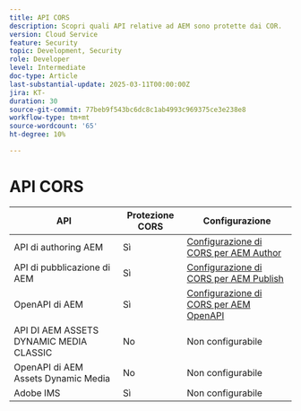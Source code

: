 ```yaml
---
title: API CORS
description: Scopri quali API relative ad AEM sono protette dai COR.
version: Cloud Service
feature: Security
topic: Development, Security
role: Developer
level: Intermediate
doc-type: Article
last-substantial-update: 2025-03-11T00:00:00Z
jira: KT-
duration: 30
source-git-commit: 77beb9f543bc6dc8c1ab4993c969375ce3e238e8
workflow-type: tm+mt
source-wordcount: '65'
ht-degree: 10%

---
```


# API CORS



| API | Protezione CORS | Configurazione |
| --- | --- | --- |
| API di authoring AEM | Sì | [Configurazione di CORS per AEM Author](#configure-cors-for-aem-author) |
| API di pubblicazione di AEM | Sì | [Configurazione di CORS per AEM Publish](#configure-cors-for-aem-publish) |
| OpenAPI di AEM | Sì | [Configurazione di CORS per AEM OpenAPI](#configure-cors-for-aem-openapis) |
| API DI AEM ASSETS DYNAMIC MEDIA CLASSIC | No | Non configurabile |
| OpenAPI di AEM Assets Dynamic Media | No | Non configurabile |
| Adobe IMS | Sì | Non configurabile |
